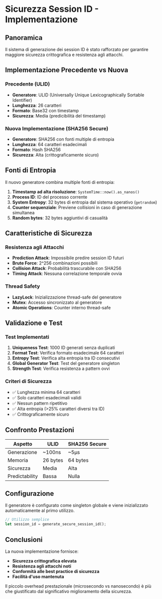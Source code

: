 # Sicurezza Session ID - Implementazione

## Panoramica

Il sistema di generazione dei session ID è stato rafforzato per garantire maggiore sicurezza crittografica e resistenza agli attacchi.

## Implementazione Precedente vs Nuova

### Precedente (ULID)
- **Generatore**: ULID (Universally Unique Lexicographically Sortable Identifier)
- **Lunghezza**: 26 caratteri
- **Formato**: Base32 con timestamp
- **Sicurezza**: Media (predicibilità del timestamp)

### Nuova Implementazione (SHA256 Secure)
- **Generatore**: SHA256 con fonti multiple di entropia
- **Lunghezza**: 64 caratteri esadecimali
- **Formato**: Hash SHA256
- **Sicurezza**: Alta (crittograficamente sicuro)

## Fonti di Entropia

Il nuovo generatore combina multiple fonti di entropia:

1. **Timestamp ad alta risoluzione**: `SystemTime::now().as_nanos()`
2. **Process ID**: ID del processo corrente
3. **System Entropy**: 32 bytes di entropia dal sistema operativo (`getrandom`)
4. **Counter sequenziale**: Previene collisioni in caso di generazione simultanea
5. **Random bytes**: 32 bytes aggiuntivi di casualità

## Caratteristiche di Sicurezza

### Resistenza agli Attacchi
- **Prediction Attack**: Impossibile predire session ID futuri
- **Brute Force**: 2^256 combinazioni possibili
- **Collision Attack**: Probabilità trascurabile con SHA256
- **Timing Attack**: Nessuna correlazione temporale ovvia

### Thread Safety
- **LazyLock**: Inizializzazione thread-safe del generatore
- **Mutex**: Accesso sincronizzato al generatore
- **Atomic Operations**: Counter interno thread-safe

## Validazione e Test

### Test Implementati
1. **Uniqueness Test**: 1000 ID generati senza duplicati
2. **Format Test**: Verifica formato esadecimale 64 caratteri
3. **Entropy Test**: Verifica alta entropia tra ID consecutivi
4. **Global Generator Test**: Test del generatore singleton
5. **Strength Test**: Verifica resistenza a pattern ovvi

### Criteri di Sicurezza
- ✅ Lunghezza minima 64 caratteri
- ✅ Solo caratteri esadecimali validi
- ✅ Nessun pattern ripetitivo
- ✅ Alta entropia (>25% caratteri diversi tra ID)
- ✅ Crittograficamente sicuro

## Confronto Prestazioni

| Aspetto | ULID | SHA256 Secure |
|---------|------|---------------|
| Generazione | ~100ns | ~5μs |
| Memoria | 26 bytes | 64 bytes |
| Sicurezza | Media | Alta |
| Predictability | Bassa | Nulla |

## Configurazione

Il generatore è configurato come singleton globale e viene inizializzato automaticamente al primo utilizzo.

```rust
// Utilizzo semplice
let session_id = generate_secure_session_id();
```

## Conclusioni

La nuova implementazione fornisce:
- **Sicurezza crittografica elevata**
- **Resistenza agli attacchi noti**
- **Conformità alle best practice di sicurezza**
- **Facilità d'uso mantenuta**

Il piccolo overhead prestazionale (microsecondo vs nanosecondo) è più che giustificato dal significativo miglioramento della sicurezza.
